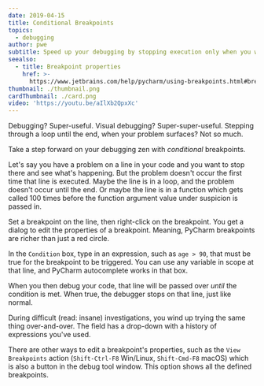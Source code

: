 ```yaml
---
date: 2019-04-15
title: Conditional Breakpoints
topics:
  - debugging
author: pwe
subtitle: Speed up your debugging by stopping execution only when you want to.
seealso:
  - title: Breakpoint properties
    href: >-
      https://www.jetbrains.com/help/pycharm/using-breakpoints.html#breakpoint-properties
thumbnail: ./thumbnail.png
cardThumbnail: ./card.png
video: 'https://youtu.be/aIlXb2QpxXc'
---
```


Debugging? Super-useful. Visual debugging? Super-super-useful. Stepping
through a loop until the end, when your problem surfaces? Not so much.

Take a step forward on your debugging zen with *conditional* breakpoints.

Let's say you have a problem on a line in your code and you want to stop
there and see what's happening. But the problem doesn't occur the first
time that line is executed. Maybe the line is in a loop, and the problem
doesn't occur until the end. Or maybe the line is in a function which
gets called 100 times before the function argument value under suspicion
is passed in.

Set a breakpoint on the line, then right-click on the breakpoint. You get
a dialog to edit the properties of a breakpoint. Meaning, PyCharm breakpoints
are richer than just a red circle.

In the `Condition` box, type in an expression, such as `age > 90`, that
must be true for the breakpoint to be triggered. You can use any variable
in scope at that line, and PyCharm autocomplete works in that box.

When you then debug your code, that line will be passed over *until* the
condition is met. When true, the debugger stops on that line, just like
normal.

During difficult (read: insane) investigations, you wind up trying the
same thing over-and-over. The field has a drop-down with a history of
expressions you've used.

There are other ways to edit a breakpoint's properties, such as the
`View Breakpoints` action (`Shift-Ctrl-F8` Win/Linux, `Shift-Cmd-F8`
macOS) which is also a button in the debug tool window. This option
shows all the defined breakpoints.
